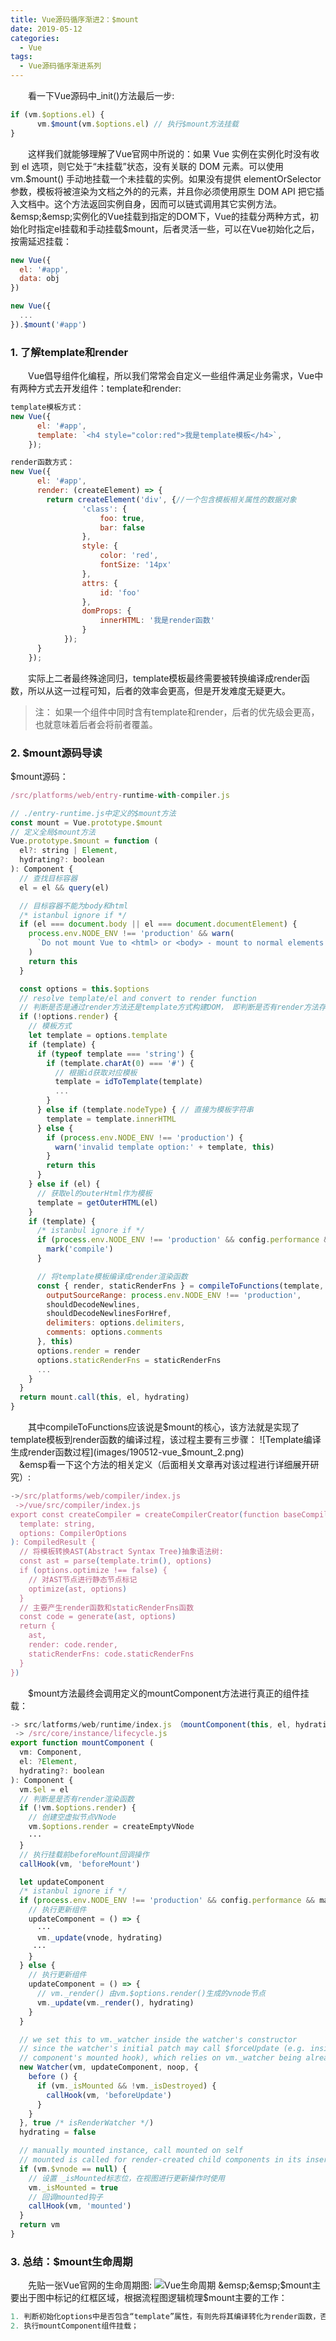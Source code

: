 ```yaml
---
title: Vue源码循序渐进2：$mount 
date: 2019-05-12
categories:
  - Vue
tags:
  - Vue源码循序渐进系列
---
```


&emsp;&emsp;看一下Vue源码中_init()方法最后一步:
```javascript
if (vm.$options.el) {
      vm.$mount(vm.$options.el) // 执行$mount方法挂载
}
```
&emsp;&emsp;这样我们就能够理解了Vue官网中所说的：如果 Vue 实例在实例化时没有收到 el 选项，则它处于“未挂载”状态，没有关联的 DOM 元素。可以使用 vm.$mount() 手动地挂载一个未挂载的实例。如果没有提供 elementOrSelector 参数，模板将被渲染为文档之外的的元素，并且你必须使用原生 DOM API 把它插入文档中。这个方法返回实例自身，因而可以链式调用其它实例方法。
&emsp;&emsp;实例化的Vue挂载到指定的DOM下，Vue的挂载分两种方式，初始化时指定el挂载和手动挂载$mount，后者灵活一些，可以在Vue初始化之后，按需延迟挂载：
```javascript
new Vue({
  el: '#app',
  data: obj
})

new Vue({
  ...
}).$mount('#app')
```
### 1. 了解template和render
&emsp;&emsp;Vue倡导组件化编程，所以我们常常会自定义一些组件满足业务需求，Vue中有两种方式去开发组件：template和render:
```javascript
template模板方式：
new Vue({
      el: '#app',
	  template: `<h4 style="color:red">我是template模板</h4>`,
    });

render函数方式：
new Vue({
	  el: '#app',
	  render: (createElement) => {
		return createElement('div', {//一个包含模板相关属性的数据对象
				'class': {
					foo: true,
					bar: false
				},
				style: {
					color: 'red',
					fontSize: '14px'
				},
				attrs: {
					id: 'foo'
				},
				domProps: {
					innerHTML: '我是render函数'
				}
			});
	  }
	});
```
&emsp;&emsp;实际上二者最终殊途同归，template模板最终需要被转换编译成render函数，所以从这一过程可知，后者的效率会更高，但是开发难度无疑更大。
> 注： 如果一个组件中同时含有template和render，后者的优先级会更高，也就意味着后者会将前者覆盖。
### 2. $mount源码导读
$mount源码：
    
```javascript
/src/platforms/web/entry-runtime-with-compiler.js

// ./entry-runtime.js中定义的$mount方法
const mount = Vue.prototype.$mount
// 定义全局$mount方法
Vue.prototype.$mount = function (
  el?: string | Element,
  hydrating?: boolean
): Component {
  // 查找目标容器
  el = el && query(el)

  // 目标容器不能为body和html
  /* istanbul ignore if */
  if (el === document.body || el === document.documentElement) {
    process.env.NODE_ENV !== 'production' && warn(
      `Do not mount Vue to <html> or <body> - mount to normal elements instead.`
    )
    return this
  }

  const options = this.$options
  // resolve template/el and convert to render function
  // 判断是否是通过render方法还是template方式构建DOM， 即判断是否有render方法存在
  if (!options.render) {
    // 模板方式
    let template = options.template
    if (template) {
      if (typeof template === 'string') {
        if (template.charAt(0) === '#') {
          // 根据id获取对应模板
          template = idToTemplate(template)
          ...
        }
      } else if (template.nodeType) { // 直接为模板字符串
        template = template.innerHTML
      } else {
        if (process.env.NODE_ENV !== 'production') {
          warn('invalid template option:' + template, this)
        }
        return this
      }
    } else if (el) {
      // 获取el的outerHtml作为模板
      template = getOuterHTML(el)
    }
    if (template) {
      /* istanbul ignore if */
      if (process.env.NODE_ENV !== 'production' && config.performance && mark) {
        mark('compile')
      }

      // 将template模板编译成render渲染函数
      const { render, staticRenderFns } = compileToFunctions(template, {
        outputSourceRange: process.env.NODE_ENV !== 'production',
        shouldDecodeNewlines,
        shouldDecodeNewlinesForHref,
        delimiters: options.delimiters,
        comments: options.comments
      }, this)
      options.render = render
      options.staticRenderFns = staticRenderFns
      ...
    }
  }
  return mount.call(this, el, hydrating)
}  
```    
&emsp;&emsp;其中compileToFunctions应该说是$mount的核心，该方法就是实现了template模板到render函数的编译过程，该过程主要有三步骤：   
![Template编译生成render函数过程](images/190512-vue_$mount_2.png)     
&emsp;&emsp看一下这个方法的相关定义（后面相关文章再对该过程进行详细展开研究）:
```javascript
->/src/platforms/web/compiler/index.js
 ->/vue/src/compiler/index.js
export const createCompiler = createCompilerCreator(function baseCompile (
  template: string,
  options: CompilerOptions
): CompiledResult {
  // 将模板转换AST(Abstract Syntax Tree)抽象语法树:
  const ast = parse(template.trim(), options)
  if (options.optimize !== false) {
    // 对AST节点进行静态节点标记
    optimize(ast, options)
  }
  // 主要产生render函数和staticRenderFns函数
  const code = generate(ast, options)
  return {
    ast,
    render: code.render,
    staticRenderFns: code.staticRenderFns
  }
})
```
&emsp;&emsp;$mount方法最终会调用定义的mountComponent方法进行真正的组件挂载：
```javascript
-> src/latforms/web/runtime/index.js （mountComponent(this, el, hydrating)）
 -> /src/core/instance/lifecycle.js
export function mountComponent (
  vm: Component,
  el: ?Element,
  hydrating?: boolean
): Component {
  vm.$el = el
  // 判断是是否有render渲染函数
  if (!vm.$options.render) {
    // 创建空虚拟节点VNode
    vm.$options.render = createEmptyVNode
    ···
  }
  // 执行挂载前beforeMount回调操作
  callHook(vm, 'beforeMount')

  let updateComponent
  /* istanbul ignore if */
  if (process.env.NODE_ENV !== 'production' && config.performance && mark) {
    // 执行更新组件
    updateComponent = () => {
      ···
      vm._update(vnode, hydrating)
     ···
    }
  } else {
    // 执行更新组件
    updateComponent = () => {
      // vm._render() 由vm.$options.render()生成的vnode节点
      vm._update(vm._render(), hydrating)
    }
  }

  // we set this to vm._watcher inside the watcher's constructor
  // since the watcher's initial patch may call $forceUpdate (e.g. inside child
  // component's mounted hook), which relies on vm._watcher being already defined
  new Watcher(vm, updateComponent, noop, {
    before () {
      if (vm._isMounted && !vm._isDestroyed) {
        callHook(vm, 'beforeUpdate')
      }
    }
  }, true /* isRenderWatcher */)
  hydrating = false

  // manually mounted instance, call mounted on self
  // mounted is called for render-created child components in its inserted hook
  if (vm.$vnode == null) {
    // 设置 _isMounted标志位，在视图进行更新操作时使用
    vm._isMounted = true
    // 回调mounted钩子
    callHook(vm, 'mounted')
  }
  return vm
}
```
### 3. 总结：$mount生命周期
&emsp;&emsp;先贴一张Vue官网的生命周期图:
![Vue生命周期](/images/190512-vue_$mount_1.png)    
&emsp;&emsp;$mount主要出于图中标记的红框区域，根据流程图逻辑梳理$mount主要的工作：    
```javascript
1. 判断初始化options中是否包含“template”属性，有则先将其编译转化为render函数，否则el的el的outerHtml作为模板然后再编译转换；    
2. 执行mountComponent组件挂载；
```